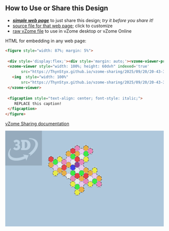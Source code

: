 
## How to Use or Share this Design

 - [***simple web page***](<https://ThynStyx.github.io/vzome-sharing/2025/09/20/20-43-30-Hexagonal-Superclusters-with-scenes/>) to just share this design; *try it before you share it!*
 - [source file for that web page](<https://github.com/ThynStyx/vzome-sharing/edit/main/2025/09/20/20-43-30-Hexagonal-Superclusters-with-scenes/index.md>); click to customize
 - [raw vZome file](<https://raw.githubusercontent.com/ThynStyx/vzome-sharing/main/2025/09/20/20-43-30-Hexagonal-Superclusters-with-scenes/Hexagonal-Superclusters-with-scenes.vZome>) to use in vZome desktop or vZome Online
 
 HTML for embedding in any web page:
 ```html
<figure style="width: 87%; margin: 5%">
  
  <div style='display:flex;'><div style='margin: auto;'><vzome-viewer-previous load-camera='true' label='prev step'></vzome-viewer-previous><vzome-viewer-next load-camera='true' label='next step'></vzome-viewer-next></div></div>
  <vzome-viewer style="width: 100%; height: 60dvh" indexed='true'
        src="https://ThynStyx.github.io/vzome-sharing/2025/09/20/20-43-30-Hexagonal-Superclusters-with-scenes/Hexagonal-Superclusters-with-scenes.vZome" >
    <img  style="width: 100%"
        src="https://ThynStyx.github.io/vzome-sharing/2025/09/20/20-43-30-Hexagonal-Superclusters-with-scenes/Hexagonal-Superclusters-with-scenes.png" >
  </vzome-viewer>

  <figcaption style="text-align: center; font-style: italic;">
     REPLACE this caption!
  </figcaption>
</figure>

 ```

[vZome Sharing documentation](https://vzome.github.io/vzome/sharing.html#how-it-works)

![Image](<Hexagonal-Superclusters-with-scenes.png>)

